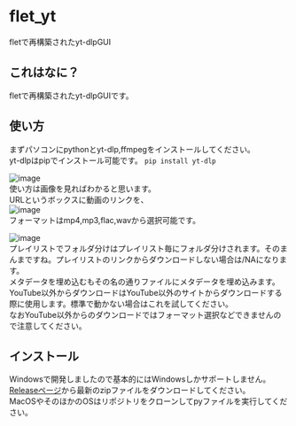 # flet_yt
fletで再構築されたyt-dlpGUI  
## これはなに？
fletで再構築されたyt-dlpGUIです。  
## 使い方
まずパソコンにpythonとyt-dlp,ffmpegをインストールしてください。    
yt-dlpはpipでインストール可能です。 `pip install yt-dlp`  

![image](https://github.com/Ziaensodayo/flet_yt/assets/122286711/e186eb80-b68a-4f59-970c-d4b89caebe5c)  
使い方は画像を見ればわかると思います。  
URLというボックスに動画のリンクを、  
![image](https://github.com/Ziaensodayo/flet_yt/assets/122286711/3a0a25f0-1db6-4906-9491-84268fc6f1b2)  
フォーマットはmp4,mp3,flac,wavから選択可能です。  

![image](https://github.com/Ziaensodayo/flet_yt/assets/122286711/a94fbfda-f3f3-4f36-8d1e-a7a032e3a873)  
プレイリストでフォルダ分けはプレイリスト毎にフォルダ分けされます。そのまんまですね。プレイリストのリンクからダウンロードしない場合は/NAになります。  
メタデータを埋め込むもその名の通りファイルにメタデータを埋め込みます。  
YouTube以外からダウンロードはYouTube以外のサイトからダウンロードする際に使用します。標準で動かない場合はこれを試してください。  
なおYouTube以外からのダウンロードではフォーマット選択などできませんので注意してください。  

## インストール
Windowsで開発しましたので基本的にはWindowsしかサポートしません。  
[Releaseページ](https://github.com/Ziaensodayo/flet_yt/releases)から最新のzipファイルをダウンロードしてください。  
MacOSやそのほかのOSはリポジトリをクローンしてpyファイルを実行してください。
